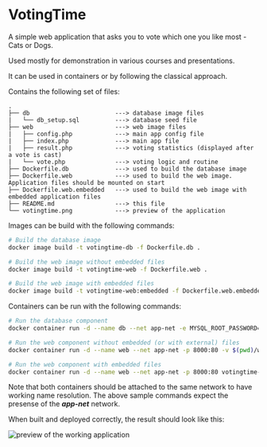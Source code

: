 # VotingTime

A simple web application that asks you to vote which one you like most - Cats or Dogs.

Used mostly for demonstration in various courses and presentations.

It can be used in containers or by following the classical approach.

Contains the following set of files:

```
.
├── db                        ---> database image files
|   └── db_setup.sql          ---> database seed file
├── web                       ---> web image files
|   ├── config.php            ---> main app config file
|   ├── index.php             ---> main app file
|   ├── result.php            ---> voting statistics (displayed after a vote is cast)
|   └── vote.php              ---> voting logic and routine
├── Dockerfile.db             ---> used to build the database image
├── Dockerfile.web            ---> used to build the web image. Application files should be mounted on start
├── Dockerfile.web.embedded   ---> used to build the web image with embedded application files
├── README.md                 ---> this file
└── votingtime.png            ---> preview of the application
```

Images can be build with the following commands:

```bash
# Build the database image
docker image build -t votingtime-db -f Dockerfile.db .

# Build the web image without embedded files
docker image build -t votingtime-web -f Dockerfile.web .

# Build the web image with embedded files
docker image build -t votingtime-web:embedded -f Dockerfile.web.embedded .

```

Containers can be run with the following commands:

```bash
# Run the database component
docker container run -d --name db --net app-net -e MYSQL_ROOT_PASSWORD=<some-pass> votingtime-db

# Run the web component without embedded (or with external) files
docker container run -d --name web --net app-net -p 8000:80 -v $(pwd)/web:/var/www/html votingtime-web

# Run the web component with embedded files
docker container run -d --name web --net app-net -p 8000:80 votingtime-web:embedded

```

Note that both containers should be attached to the same network to have working name resolution. The above sample commands expect the presense of the ***app-net*** network.

When built and deployed correctly, the result should look like this:

![preview of the working application](votingtime.png)
